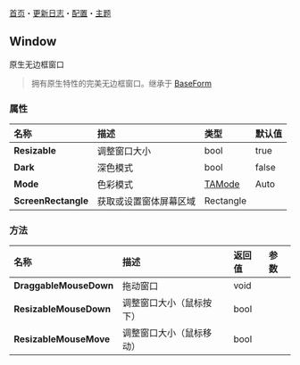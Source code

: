 ﻿[首页](../Home.md)・[更新日志](../UpdateLog.md)・[配置](../Config.md)・[主题](../Theme.md)

## Window

原生无边框窗口

> 拥有原生特性的完美无边框窗口。继承于 [BaseForm](BaseForm)

### 属性

名称 | 描述 | 类型 | 默认值 |
:--|:--|:--|:--|
**Resizable** | 调整窗口大小 | bool | true |
**Dark** | 深色模式 | bool | false |
**Mode** | 色彩模式 | [TAMode](../Control/Enum.md#tamode) | Auto |
**ScreenRectangle** | 获取或设置窗体屏幕区域 | Rectangle |

### 方法

名称 | 描述 | 返回值 | 参数 |
:--|:--|:--|:--|
**DraggableMouseDown** | 拖动窗口 | void ||
**ResizableMouseDown** | 调整窗口大小（鼠标按下） | bool ||
**ResizableMouseMove** | 调整窗口大小（鼠标移动） | bool ||